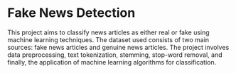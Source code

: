 # Fake News Detection

This project aims to classify news articles as either real or fake using machine learning techniques. The dataset used consists of two main sources: fake news articles and genuine news articles. The project involves data preprocessing, text tokenization, stemming, stop-word removal, and finally, the application of machine learning algorithms for classification.

